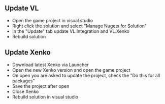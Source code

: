 ## Update VL
* Open the game project in visual studio
* Right click the solution and select "Manage Nugets for Solution"
* In the "Update" tab update VL.Integration and VL.Xenko
* Rebuild solution

## Update Xenko
* Download latest Xenko via Launcher
* Open the new Xenko version and open the game project
* On open you are asked to update the project, check the "Do this for all packages"
* Save the project after open
* Close Xenko
* Rebuild solution in visual studio